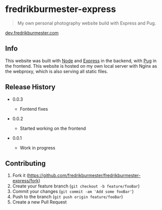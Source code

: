 # fredrikburmester-express
> My own personal photography website build with Express and Pug.

[dev.fredrikburmester.com](https://dev.fredrikburmester.com)

## Info

This website was built with [Node](https://nodejs.org/en/) and [Express](https://expressjs.com/) in the backend, with [Pug](https://github.com/pugjs/pug) in the frontend. This website is hosted on my own local server with Nginx as the webproxy, which is also serving all static files. 

## Release History

* 0.0.3 
    * Fontend fixes
    
* 0.0.2
    * Started working on the frontend

* 0.0.1
    * Work in progress

## Contributing

1. Fork it (<https://github.com/fredrikburmester/fredrikburmester-express/fork>)
2. Create your feature branch (`git checkout -b feature/fooBar`)
3. Commit your changes (`git commit -am 'Add some fooBar'`)
4. Push to the branch (`git push origin feature/fooBar`)
5. Create a new Pull Request
